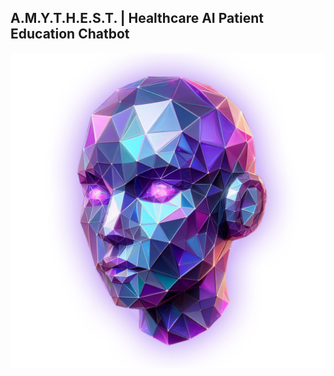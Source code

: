 A.M.Y.T.H.E.S.T. | Healthcare AI Patient Education Chatbot
---------------------------------------------------------

![](docs/img/amythest.png)
